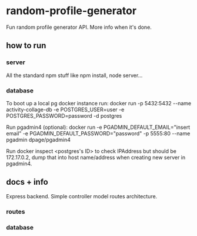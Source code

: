 # random-profile-generator

Fun random profile generator API. More info when it's done.

## how to run

### server

All the standard npm stuff like npm install, node server...

### database

To boot up a local pg docker instance run: docker run -p 5432:5432 --name activity-collage-db -e POSTGRES_USER=user -e POSTGRES_PASSWORD=password -d postgres

Run pgadmin4 (optional): docker run -e PGADMIN_DEFAULT_EMAIL="insert email” -e PGADMIN_DEFAULT_PASSWORD="password" -p 5555:80 --name pgadmin dpage/pgadmin4

Run docker inspect <postgres's ID> to check IPAddress but should be 172.17.0.2, dump that into host name/address when creating new server in pgadmin4.

## docs + info

Express backend. Simple controller model routes architecture.

### routes

### database
